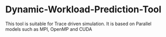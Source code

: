 # Dynamic-Workload-Prediction-Tool
This tool is suitable for Trace driven simulation. It is based on Parallel models such as MPI, OpenMP and CUDA
